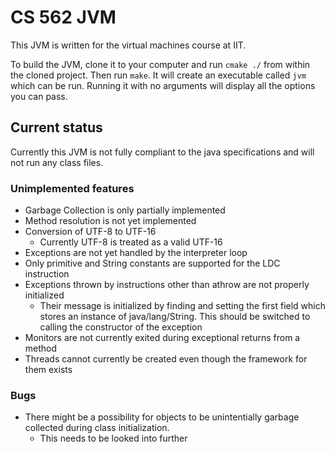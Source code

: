 # CS 562 JVM

This JVM is written for the virtual machines course at IIT.

To build the JVM, clone it to your computer and run `cmake ./` from within the cloned project. Then run `make`. It will create an executable called `jvm` which can be run. Running it with no arguments will display all the options you can pass.

## Current status

Currently this JVM is not fully compliant to the java specifications and will not run any class files.

### Unimplemented features
* Garbage Collection is only partially implemented
* Method resolution is not yet implemented
* Conversion of UTF-8 to UTF-16
    * Currently UTF-8 is treated as a valid UTF-16
* Exceptions are not yet handled by the interpreter loop
* Only primitive and String constants are supported for the LDC instruction
* Exceptions thrown by instructions other than athrow are not properly initialized
    * Their message is initialized by finding and setting the first field which stores an instance of java/lang/String. This should be switched to calling the constructor of the exception
* Monitors are not currently exited during exceptional returns from a method
* Threads cannot currently be created even though the framework for them exists

### Bugs
* There might be a possibility for objects to be unintentially garbage collected during class initialization.  
    * This needs to be looked into further